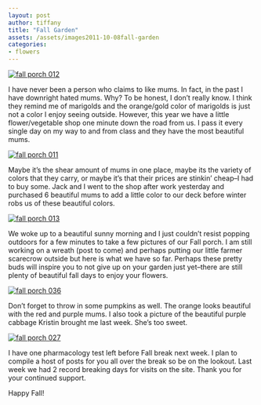 ```yaml
---
layout: post
author: tiffany
title: "Fall Garden"
assets: /assets/images2011-10-08fall-garden
categories: 
- flowers
---
```


[![](jekyll_uploads/2011/10/fall-porch-012-575x381.jpg "fall porch 012")](http://www.sweetpeonies.com/2011/10/fall-garden/fall-porch-012/)

I have never been a person who claims to like mums. In fact, in the past I have downright hated mums. Why? To be honest, I don’t really know. I think they remind me of marigolds and the orange/gold color of marigolds is just not a color I enjoy seeing outside. However, this year we have a little flower/vegetable shop one minute down the road from us. I pass it every single day on my way to and from class and they have the most beautiful mums.

[![](jekyll_uploads/2011/10/fall-porch-011-575x381.jpg "fall porch 011")](http://www.sweetpeonies.com/2011/10/fall-garden/fall-porch-011/)

Maybe it’s the shear amount of mums in one place, maybe its the variety of colors that they carry, or maybe it’s that their prices are stinkin’ cheap–I had to buy some. Jack and I went to the shop after work yesterday and purchased 6 beautiful mums to add a little color to our deck before winter robs us of these beautiful colors.

[![](jekyll_uploads/2011/10/fall-porch-013-575x381.jpg "fall porch 013")](http://www.sweetpeonies.com/2011/10/fall-garden/fall-porch-013/)

We woke up to a beautiful sunny morning and I just couldn’t resist popping outdoors for a few minutes to take a few pictures of our Fall porch. I am still working on a wreath (post to come) and perhaps putting our little farmer scarecrow outside but here is what we have so far. Perhaps these pretty buds will inspire you to not give up on your garden just yet–there are still plenty of beautiful fall days to enjoy your flowers.

[![](jekyll_uploads/2011/10/fall-porch-036-575x381.jpg "fall porch 036")](http://www.sweetpeonies.com/2011/10/fall-garden/fall-porch-036/)

Don’t forget to throw in some pumpkins as well. The orange looks beautiful with the red and purple mums. I also took a picture of the beautiful purple cabbage Kristin brought me last week. She’s too sweet.

[![](jekyll_uploads/2011/10/fall-porch-027-575x381.jpg "fall porch 027")](http://www.sweetpeonies.com/2011/10/fall-garden/fall-porch-027/)

I have one pharmacology test left before Fall break next week. I plan to compile a host of posts for you all over the break so be on the lookout. Last week we had 2 record breaking days for visits on the site. Thank you for your continued support.

Happy Fall!